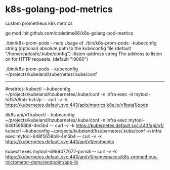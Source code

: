 # k8s-golang-pod-metrics
custom prometheus k8s metrics

go mod init github.com/codetime66/k8s-golang-pod-metrics

./bin/k8s-prom-pods --help
Usage of ./bin/k8s-prom-pods:
  -kubeconfig string
    	(optional) absolute path to the kubeconfig file (default "/home/carlosfe/.kube/config")
  -listen-address string
    	The address to listen on for HTTP requests. (default ":8080")


./bin/k8s-prom-pods --kubeconfig ~/projects/kubeland/zubernetes/.kube/conf

---------
#metrics:
kubectl --kubeconfig ~/projects/kubeland/hzubernetes/.kube/conf -n infra exec -it mytool-fdf57d5bb-hzb7p -- curl -v -k https://kubernetes.default.svc:443/apis/metrics.k8s.io/v1beta1/pods

#k8s api/v1
kubectl --kubeconfig ~/projects/kubeland/hzubernetes/.kube/conf -n infra exec mytool-648f5658b8-4m5b4 -- curl -v -k https://kubernetes.default.svc:443/api/v1/
kubectl --kubeconfig ~/projects/kubeland/hzubernetes/.kube/conf -n infra exec mytool-648f5658b8-4m5b4 -- curl -v -k https://kubernetes.default.svc:443/api/v1/endpoints

kubectl exec mytool-6989477677-pvns8 -- curl -v -k https://kubernetes.default.svc:443/api/v1/namespaces/k8s-prometheus-micrometer-demo/endpoint/app-lb
